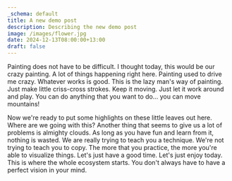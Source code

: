```yaml
---
_schema: default
title: A new demo post
description: Describing the new demo post
image: /images/flower.jpg
date: 2024-12-13T08:00:00+13:00
draft: false
---
```

Painting does not have to be difficult. I thought today, this would be our crazy painting. A lot of things happening right here. Painting used to drive me crazy. Whatever works is good. This is the lazy man's way of painting. Just make little criss-cross strokes. Keep it moving. Just let it work around and play. You can do anything that you want to do... you can move mountains!

Now we're ready to put some highlights on these little leaves out here. Where are we going with this? Another thing that seems to give us a lot of problems is almighty clouds. As long as you have fun and learn from it, nothing is wasted. We are really trying to teach you a technique. We're not trying to teach you to copy. The more that you practice, the more you're able to visualize things. Let's just have a good time. Let's just enjoy today. This is where the whole ecosystem starts. You don't always have to have a perfect vision in your mind.